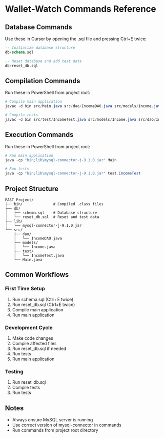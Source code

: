 # Wallet-Watch Commands Reference

## Database Commands
Use these in Cursor by opening the .sql file and pressing Ctrl+E twice:
```sql
-- Initialize database structure
db/schema.sql

-- Reset database and add test data
db/reset_db.sql
```

## Compilation Commands
Run these in PowerShell from project root:
```powershell
# Compile main application
javac -d bin src/Main.java src/dao/IncomeDAO.java src/models/Income.java

# Compile tests
javac -d bin src/test/IncomeTest.java src/models/Income.java src/dao/IncomeDAO.java
```

## Execution Commands
Run these in PowerShell from project root:
```powershell
# Run main application
java -cp "bin;lib\mysql-connector-j-9.1.0.jar" Main

# Run tests
java -cp "bin;lib\mysql-connector-j-9.1.0.jar" test.IncomeTest
```

## Project Structure
```
FAST Project/
├── bin/              # Compiled .class files
├── db/
│   ├── schema.sql    # Database structure
│   └── reset_db.sql  # Reset and test data
├── lib/
│   └── mysql-connector-j-9.1.0.jar
└── src/
    ├── dao/
    │   └── IncomeDAO.java
    ├── models/
    │   └── Income.java
    ├── test/
    │   └── IncomeTest.java
    └── Main.java
```

## Common Workflows

### First Time Setup
1. Run schema.sql (Ctrl+E twice)
2. Run reset_db.sql (Ctrl+E twice)
3. Compile main application
4. Run main application

### Development Cycle
1. Make code changes
2. Compile affected files
3. Run reset_db.sql if needed
4. Run tests
5. Run main application

### Testing
1. Run reset_db.sql
2. Compile tests
3. Run tests

## Notes
- Always ensure MySQL server is running
- Use correct version of mysql-connector in commands
- Run commands from project root directory